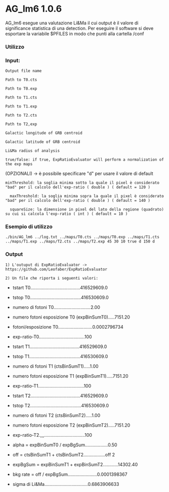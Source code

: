 # AG_lm6 1.0.6

AG_lm6 esegue una valutazione Li&Ma il cui output è il valore di significance statistica di una detection.
Per eseguire il software si deve esportare la variabile $PFILES in modo che punti alla cartella /conf

### Utilizzo


### Input:
  
    Output file name
  
    Path to T0.cts
  
    Path to T0.exp
    
    Path to T1.cts
  
    Path to T1.exp
    
    Path to T2.cts 
  
    Path to T2,exp
  
    Galactic longitude of GRB centroid
  
    Galactic latitude of GRB centroid
  
    Li&Ma radius of analysis
    
    true/false: if true, ExpRatioEvaluator will perform a normalization of the exp maps 
  	
(OPZIONALI) -> è possibile specificare "d" per usare il valore di default
  	
    minThreshold: la soglia minima sotto la quale il pixel è considerato "bad" per il calcolo dell'exp-ratio ( double ) ( default = 120 )
	
	  maxThreshold: la soglia minima sopra la quale il pixel è considerato "bad" per il calcolo dell'exp-ratio ( double ) ( default = 140 )

	  squareSize: la dimensione in pixel del lato della regione (quadrato) su cui si calcola l'exp-ratio ( int ) ( default = 10 )

### Esempio di utilizzo

	./bin/AG_lm6 ../log.txt ../maps/T0.cts ../maps/T0.exp ../maps/T1.cts ../maps/T1.exp ../maps/T2.cts ../maps/T2.exp 45 30 10 true d 150 d 
 	
### Output

    1) L'outuput di ExpRatioEvaluator -> https://github.com/Leofaber/ExpRatioEvaluator
    
    2) Un file che riporta i seguenti valori: 

  
  * tstart T0.......................................416529609.0
  * tstop T0........................................416530609.0
  * numero di fotoni T0.............................2.00
  * numero fotoni esposizione T0  (expBinSumT0).....7151.20
  * fotoni/esposizione T0...........................0.0002796734
  * exp-ratio-T0....................................100
    
  * tstart T1.......................................416529609.0
  * tstop T1........................................416530609.0
  * numero di fotoni T1           (ctsBinSumT1).....1.00
  * numero fotoni esposizione T1  (expBinSumT1).....7151.20
  * exp-ratio-T1....................................100
    
  * tstart T2.......................................416529609.0
  * tstop T2........................................416530609.0
  * numero di fotoni T2           (ctsBinSumT2).....1.00
  * numero fotoni esposizione T2  (expBinSumT2).....7151.20
  * exp-ratio-T2.,,,................................100
  
  * alpha = expBinSumT0 / expBgSum..................0.50
  * off = ctsBinSumT1 + ctsBinSumT2.................off 2
  * expBgSum = expBinSumT1 + expBinSumT2............14302.40
  * bkg rate = off / expBgSum.......................0.0001398367
  * sigma di Li&Ma..................................0.6863906633
                    

  

